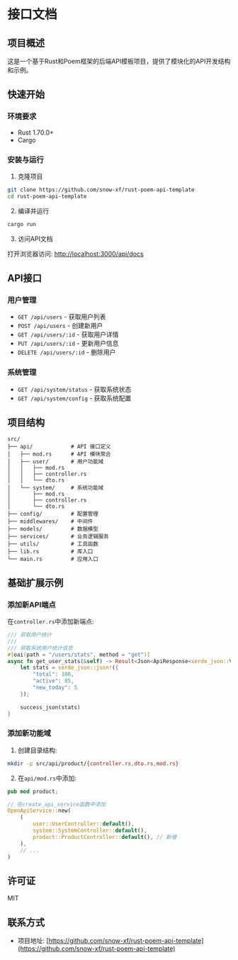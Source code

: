 # 接口文档

## 项目概述

这是一个基于Rust和Poem框架的后端API模板项目，提供了模块化的API开发结构和示例。

## 快速开始

### 环境要求

- Rust 1.70.0+
- Cargo

### 安装与运行

1. 克隆项目

```bash
git clone https://github.com/snow-xf/rust-poem-api-template
cd rust-poem-api-template
```

2. 编译并运行

```bash
cargo run
```

3. 访问API文档

打开浏览器访问: [http://localhost:3000/api/docs](http://localhost:3000/api/docs)

## API接口

### 用户管理

- `GET /api/users` - 获取用户列表
- `POST /api/users` - 创建新用户
- `GET /api/users/:id` - 获取用户详情
- `PUT /api/users/:id` - 更新用户信息
- `DELETE /api/users/:id` - 删除用户

### 系统管理

- `GET /api/system/status` - 获取系统状态
- `GET /api/system/config` - 获取系统配置

## 项目结构

```
src/
├── api/            # API 接口定义
│   ├── mod.rs      # API 模块聚合
│   ├── user/       # 用户功能域
│   │   ├── mod.rs
│   │   ├── controller.rs
│   │   └── dto.rs
│   └── system/     # 系统功能域
│       ├── mod.rs
│       ├── controller.rs
│       └── dto.rs
├── config/         # 配置管理
├── middlewares/    # 中间件
├── models/         # 数据模型
├── services/       # 业务逻辑服务
├── utils/          # 工具函数
├── lib.rs          # 库入口
└── main.rs         # 应用入口
```

## 基础扩展示例

### 添加新API端点

在`controller.rs`中添加新端点:

```rust
/// 获取用户统计
/// 
/// 获取系统用户统计信息
#[oai(path = "/users/stats", method = "get")]
async fn get_user_stats(&self) -> Result<Json<ApiResponse<serde_json::Value>>> {
    let stats = serde_json::json!({
        "total": 100,
        "active": 85,
        "new_today": 5
    });
    
    success_json(stats)
}
```

### 添加新功能域

1. 创建目录结构:

```bash
mkdir -p src/api/product/{controller.rs,dto.rs,mod.rs}
```

2. 在`api/mod.rs`中添加:

```rust
pub mod product;

// 在create_api_service函数中添加
OpenApiService::new(
    (
        user::UserController::default(),
        system::SystemController::default(),
        product::ProductController::default(), // 新增
    ),
    // ...
)
```

## 许可证

MIT

## 联系方式

- 项目地址: [https://github.com/snow-xf/rust-poem-api-template](https://github.com/snow-xf/rust-poem-api-template)
